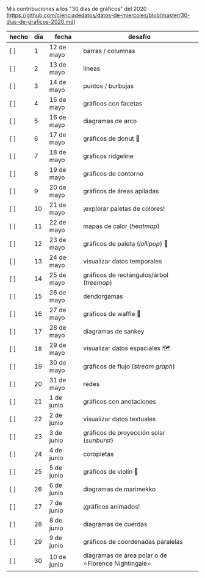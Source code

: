 Mis contribuciones a los "30 días de gráficos" del 2020 (https://github.com/cienciadedatos/datos-de-miercoles/blob/master/30-dias-de-graficos-2020.md)


| hecho | día | fecha | desafío |
|-------|-----|-------|---------|
|  [ ]  | 1 | 12 de mayo | barras / columnas
|  [ ]  | 2 | 13 de mayo | líneas
|  [ ]  | 3 | 14 de mayo | puntos / burbujas
|  [ ]  | 4 | 15 de mayo | gráficos con facetas
|  [ ]  | 5 | 16 de mayo | diagramas de arco
|  [ ]  | 6 | 17 de mayo | gráficos de donut :doughnut:
|  [ ]  | 7 | 18 de mayo | gráficos ridgeline
|  [ ]  | 8 | 19 de mayo | gráficos de contorno
|  [ ]  | 9 | 20 de mayo | gráficos de áreas apiladas
|  [ ]  | 10 | 21 de mayo | ¡explorar paletas de colores!
|  [ ]  | 11 | 22 de mayo | mapas de calor (_heatmap_)
|  [ ]  | 12 | 23 de mayo | gráficos de paleta (_lollipop_) :lollipop:
|  [ ]  | 13 | 24 de mayo | visualizar datos temporales
|  [ ]  | 14 | 25 de mayo | gráficos de rectángulos/árbol (_treemap_)
|  [ ]  | 15 | 26 de mayo | dendorgamas
|  [ ]  | 16 | 27 de mayo | gráficos de waffle :waffle:
|  [ ]  | 17 | 28 de mayo | diagramas de sankey
|  [ ]  | 18 | 29 de mayo | visualizar datos espaciales :world_map:
|  [ ]  | 19 | 30 de mayo | gráficos de flujo (_stream graph_)
|  [ ]  | 20 | 31 de mayo | redes
|  [ ]  | 21 | 1 de junio | gráficos con anotaciones
|  [ ]  | 22 | 2 de junio | visualizar datos textuales
|  [ ]  | 23 | 3 de junio | gráficos de proyección solar (_sunburst_)
|  [ ]  | 24 | 4 de junio | coropletas
|  [ ]  | 25 | 5 de junio | gráficos de violín :violin:
|  [ ]  | 26 | 6 de junio | diagramas de marimekko
|  [ ]  | 27 | 7 de junio | ¡gráficos animados!
|  [ ]  | 28 | 8 de junio | diagramas de cuerdas
|  [ ]  | 29 | 9 de junio | gráficos de coordenadas paralelas
|  [ ]  | 30 | 10 de junio | diagramas de área polar o de :star:Florence Nightingale:star:

